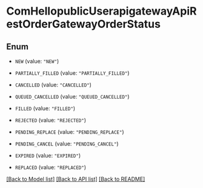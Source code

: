 # ComHellopublicUserapigatewayApiRestOrderGatewayOrderStatus

## Enum


* `NEW` (value: `"NEW"`)

* `PARTIALLY_FILLED` (value: `"PARTIALLY_FILLED"`)

* `CANCELLED` (value: `"CANCELLED"`)

* `QUEUED_CANCELLED` (value: `"QUEUED_CANCELLED"`)

* `FILLED` (value: `"FILLED"`)

* `REJECTED` (value: `"REJECTED"`)

* `PENDING_REPLACE` (value: `"PENDING_REPLACE"`)

* `PENDING_CANCEL` (value: `"PENDING_CANCEL"`)

* `EXPIRED` (value: `"EXPIRED"`)

* `REPLACED` (value: `"REPLACED"`)


[[Back to Model list]](../README.md#documentation-for-models) [[Back to API list]](../README.md#documentation-for-api-endpoints) [[Back to README]](../README.md)


